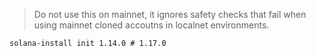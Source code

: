 > Do not use this on mainnet, it ignores safety checks that fail when using mainnet cloned accoutns in localnet environments.

```
solana-install init 1.14.0 # 1.17.0
```